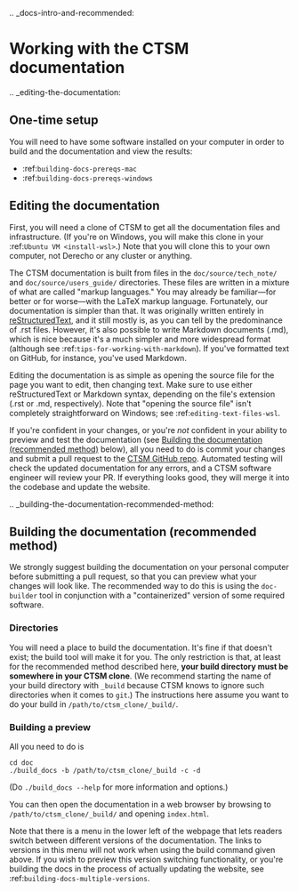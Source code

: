 .. _docs-intro-and-recommended:

# Working with the CTSM documentation
.. _editing-the-documentation:

## One-time setup
You will need to have some software installed on your computer in order to build and the documentation and view the results:
- :ref:`building-docs-prereqs-mac`
- :ref:`building-docs-prereqs-windows`

## Editing the documentation
First, you will need a clone of CTSM to get all the documentation files and infrastructure. (If you're on Windows, you will make this clone in your :ref:`Ubuntu VM <install-wsl>`.) Note that you will clone this to your own computer, not Derecho or any cluster or anything.

The CTSM documentation is built from files in the `doc/source/tech_note/` and `doc/source/users_guide/` directories. These files are written in a mixture of what are called "markup languages." You may already be familiar—for better or for worse—with the LaTeX markup language. Fortunately, our documentation is simpler than that. It was originally written entirely in [reStructuredText](http://www.sphinx-doc.org/en/stable/rest.html), and it still mostly is, as you can tell by the predominance of .rst files. However, it's also possible to write Markdown documents (.md), which is nice because it's a much simpler and more widespread format (although see :ref:`tips-for-working-with-markdown`). If you've formatted text on GitHub, for instance, you've used Markdown.

Editing the documentation is as simple as opening the source file for the page you want to edit, then changing text. Make sure to use either reStructuredText or Markdown syntax, depending on the file's extension (.rst or .md, respectively). Note that "opening the source file" isn't completely straightforward on Windows; see :ref:`editing-text-files-wsl`.

If you're confident in your changes, or you're _not_ confident in your ability to preview and test the documentation (see [Building the documentation (recommended method)](#building-the-documentation-recommended-method) below), all you need to do is commit your changes and submit a pull request to the [CTSM GitHub repo](https://github.com/ESCOMP/CTSM). Automated testing will check the updated documentation for any errors, and a CTSM software engineer will review your PR. If everything looks good, they will merge it into the codebase and update the website.

.. _building-the-documentation-recommended-method:

## Building the documentation (recommended method)
We strongly suggest building the documentation on your personal computer before submitting a pull request, so that you can preview what your changes will look like. The recommended way to do this is using the `doc-builder` tool in conjunction with a "containerized" version of some required software.

### Directories
You will need a place to build the documentation. It's fine if that doesn't exist; the build tool will make it for you. The only restriction is that, at least for the recommended method described here, **your build directory must be somewhere in your CTSM clone**. (We recommend starting the name of your build directory with `_build` because CTSM knows to ignore such directories when it comes to `git`.) The instructions here assume you want to do your build in `/path/to/ctsm_clone/_build/`.

### Building a preview
All you need to do is
```shell
cd doc
./build_docs -b /path/to/ctsm_clone/_build -c -d
```

(Do `./build_docs --help` for more information and options.)

You can then open the documentation in a web browser by browsing to `/path/to/ctsm_clone/_build/` and opening `index.html`.

Note that there is a menu in the lower left of the webpage that lets readers switch between different versions of the documentation. The links to versions in this menu will not work when using the build command given above. If you wish to preview this version switching functionality, or you're building the docs in the process of actually updating the website, see :ref:`building-docs-multiple-versions`.

